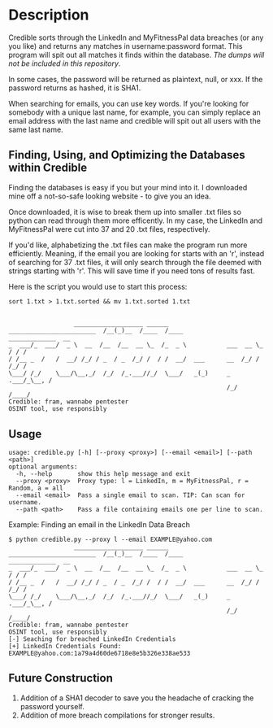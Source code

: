 # Description

Credible sorts through the LinkedIn and MyFitnessPal data breaches (or any you like) and returns any matches in username:password format. This program will spit out all matches it finds within the database. *The dumps will not be included in this repository*.

In some cases, the password will be returned as plaintext, null, or xxx. If the password returns as hashed, it is SHA1. 

When searching for emails, you can use key words. If you're looking for somebody with a unique last name, for example, you can simply replace an email address with the last name and credible will spit out all users with the same last name.

## Finding, Using, and Optimizing the Databases within Credible

Finding the databases is easy if you but your mind into it. I downloaded mine off a not-so-safe looking website - to give you an idea. 

Once downloaded, it is wise to break them up into smaller .txt files so python can read through them more efficently. In my case, the LinkedIn and MyFitnessPal were cut into 37 and 20 .txt files, respectively.

If you'd like, alphabetizing the .txt files can make the program run more efficiently. Meaning, if the email you are looking for starts with an 'r', instead of searching for 37 .txt files, it will only search through the file deemed with strings starting with 'r'. This will save time if you need tons of results fast.

Here is the script you would use to start this process:
```
sort 1.txt > 1.txt.sorted && mv 1.txt.sorted 1.txt
```

## 

```
                  ___________________ ______
________________________  /__(_)__  /____  /____            _____________  __
_  ___/_  ___/  _ \  __  /__  /__  __ \_  /_  _ \           ___  __ \_  / / /
/ /__ _  /   /  __/ /_/ / _  / _  /_/ /  / /  __/  ___      __  /_/ /  /_/ / 
\___/ /_/    \___/\__,_/  /_/  /_.___//_/  \___/   _(_)     _  .___/_\__, /  
                                                            /_/     /____/   
Credible: fram, wannabe pentester
OSINT tool, use responsibly      
```
## Usage
```
usage: credible.py [-h] [--proxy <proxy>] [--email <email>] [--path <path>] 
optional arguments:
  -h, --help       show this help message and exit
  --proxy <proxy>  Proxy type: l = LinkedIn, m = MyFitnessPal, r = Random, a = all
  --email <email>  Pass a single email to scan. TIP: Can scan for username.       
  --path <path>    Pass a file containing emails one per line to scan.
```
Example: Finding an email in the LinkedIn Data Breach
```
$ python credible.py --proxy l --email EXAMPLE@yahoo.com
                  ___________________ ______
________________________  /__(_)__  /____  /____            _____________  __
_  ___/_  ___/  _ \  __  /__  /__  __ \_  /_  _ \           ___  __ \_  / / /
/ /__ _  /   /  __/ /_/ / _  / _  /_/ /  / /  __/  ___      __  /_/ /  /_/ /
\___/ /_/    \___/\__,_/  /_/  /_.___//_/  \___/   _(_)     _  .___/_\__, /
                                                            /_/     /____/
Credible: fram, wannabe pentester
OSINT tool, use responsibly
[-] Seaching for breached LinkedIn Credentials
[+] LinkedIn Credentials Found: EXAMPLE@yahoo.com:1a79a4d60de6718e8e5b326e338ae533
```

## Future Construction 

1. Addition of a SHA1 decoder to save you the headache of cracking the password yourself.
2. Addition of more breach compilations for stronger results.
